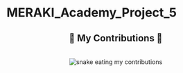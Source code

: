 # MERAKI_Academy_Project_5
<div align="center">
  <h2>🐍 My Contributions 🐍</h2>
  <br>
  <img alt="snake eating my contributions" src="https://raw.githubusercontent.com/yazanalshoubakii/salesp07/output/github-contribution-grid-snake.svg" />
  
  <br/><br/><br/>
</div>
